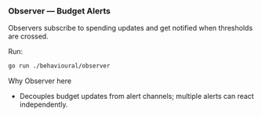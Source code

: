 ### Observer — Budget Alerts

Observers subscribe to spending updates and get notified when thresholds are crossed.

Run:
```bash
go run ./behavioural/observer
```

Why Observer here
- Decouples budget updates from alert channels; multiple alerts can react independently.

